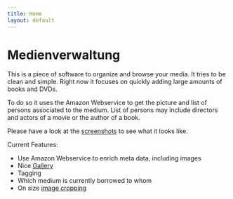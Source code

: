 ```yaml
---
title: Home
layout: default
---
```


Medienverwaltung
================

This is a piece of software to organize and browse your media.
It tries to be clean and simple. Right now it focuses on quickly adding
large amounts of books and DVDs.

To do so it uses the Amazon Webservice to get the picture and list of
persons associated to the medium. List of persons may include directors
and actors of a movie or the author of a book.

Please have a look at the [screenshots](screenshots.html) to see what it
looks like.

Current Features:

- Use Amazon Webservice to enrich meta data, including images
- Nice [Gallery](screenshots/gallery.png)
- Tagging
- Which medium is currently borrowed to whom
- On size [image cropping](screenshots/cropping.png)

